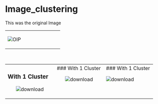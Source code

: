 # Image_clustering
<div>
 This was the original Image
 <table><tr><td valign="top" width="33%">
  
  ![OIP](https://github.com/kishore-FDI/Image_clustering/assets/147427164/88a21649-0643-4f64-a2e3-a6a8c207fe57)
</td>
</div>
<table><tr><td valign="top" width="33%">

### With 1 Cluster 
<div align="center">  
 
 ![download](https://github.com/kishore-FDI/Image_clustering/assets/147427164/58eb6377-3c96-49de-85db-5eb1c6677581)

</div>

</td><td valign="top" width="33%">
### With 1 Cluster 
<div align="center">  

 ![download](https://github.com/kishore-FDI/Image_clustering/assets/147427164/ee16f6b2-ec4b-43a7-9e6e-15e4ce82a977)

</div>

</td><td valign="top" width="33%">
 <div>
### With 1 Cluster 
 
 ![download](https://github.com/kishore-FDI/Image_clustering/assets/147427164/6daed253-e910-47c6-aeb9-774b6ca5d8a4)

</div>
</td>
</br>
